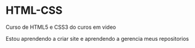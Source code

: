 # HTML-CSS
Curso de HTML5 e CSS3 do curos em video

Estou aprendendo a criar site e aprendendo a gerencia meus repositorios
